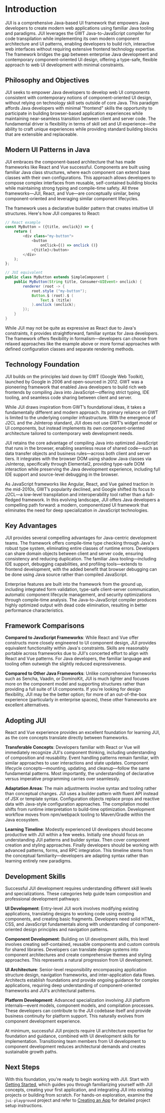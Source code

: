 # Introduction

JUI is a comprehensive Java-based UI framework that empowers Java developers to create modern web applications using familiar Java tooling and paradigms. JUI leverages the GWT Java-to-JavaScript compiler for code transpilation while implementing its own modern component architecture and UI patterns, enabling developers to build rich, interactive web interfaces without requiring extensive frontend technology expertise. The framework bridges the gap between enterprise Java development and contemporary component-oriented UI design, offering a type-safe, flexible approach to web UI development with minimal constraints.

## Philosophy and Objectives

JUI seeks to empower Java developers to develop web UI components consistent with contemporary notions of component-oriented UI design, without relying on technology skill sets outside of core Java. This paradigm affords Java developers with minimal "frontend" skills the opportunity to participate in building browser-based application experiences while maintaining near-seamless transition between client and server code. The fundamental driver is flexibility in terms of skill set and UI experience—the ability to craft unique experiences while providing standard building blocks that are extensible and replaceable.

## Modern UI Patterns in Java

JUI embraces the component-based architecture that has made frameworks like React and Vue successful. Components are built using familiar Java class structures, where each component can extend base classes with their own configurations. This approach allows developers to compose complex interfaces from reusable, self-contained building blocks while maintaining strong typing and compile-time safety. All three frameworks—JUI, React, and Vue—are conceptually similar, being component-oriented and leveraging similar component lifecycles.

The framework uses a declarative builder pattern that creates intuitive UI structures. Here's how JUI compares to React:

```javascript
// React example
const MyButton = ({title, onclick}) => {
    return (
        <div class="my-button">
            <button
                onClick={() => onclick ()}
            >{title}</button>
        </div>
    );
};
```

```java
// JUI equivalent
public class MyButton extends SimpleComponent {
    public MyButton(String title, Consumer<UIEvent> onclick) {
        renderer (root -> {
            root.style ("my-button");
            Button.$ (root).$ (
                Text.$ (title)
            ).onclick (onclick);
        });
    }
}
```

While JUI may not be quite as expressive as React due to Java's constraints, it provides straightforward, familiar syntax for Java developers. The framework offers flexibility in formalism—developers can choose from relaxed approaches like the example above or more formal approaches with defined configuration classes and separate rendering methods.

## Technology Foundation

JUI builds on the principles laid down by GWT (Google Web Toolkit), launched by Google in 2006 and open-sourced in 2012. GWT was a pioneering framework that enabled Java developers to build rich web frontends by compiling Java into JavaScript—offering strict typing, IDE tooling, and seamless code sharing between client and server.

While JUI draws inspiration from GWT’s foundational ideas, it takes a fundamentally different and modern approach. Its primary reliance on GWT is limited to the underlying compiler infrastructure. With the emergence of J2CL and the JsInterop standard, JUI does not use GWT’s widget model or UI components, but instead implements its own component-oriented architecture tailored to contemporary web development needs.

JUI retains the core advantage of compiling Java into optimized JavaScript that runs in the browser, enabling seamless reuse of shared code—such as data transfer objects and business rules—across both client and server tiers. It integrates with the browser DOM using shadow Java classes via JsInterop, specifically through Elemental2, providing type-safe DOM interaction while preserving the Java development experience, including full IDE support and source-level debugging in the browser.

As JavaScript frameworks like Angular, React, and Vue gained traction in the mid-2010s, GWT’s popularity declined, and Google shifted its focus to J2CL—a low-level transpilation and interoperability tool rather than a full-fledged framework. In this evolving landscape, JUI offers Java developers a compelling path forward: a modern, componentized UI framework that eliminates the need for deep specialization in JavaScript technologies.

## Key Advantages

JUI provides several compelling advantages for Java-centric development teams. The framework offers compile-time type checking through Java's robust type system, eliminating entire classes of runtime errors. Developers can share domain objects between client and server code, ensuring consistency and reducing duplication. The familiar Java tooling—including IDE support, debugging capabilities, and profiling tools—extends to frontend development, with the added benefit that browser debugging can be done using Java source rather than compiled JavaScript.

Enterprise features are built into the framework from the ground up, including integrated form validation, type-safe client-server communication, automatic component lifecycle management, and security optimizations through compile-time analysis. The Java-to-JavaScript compiler produces highly optimized output with dead code elimination, resulting in better performance characteristics.

## Framework Comparisons

**Compared to JavaScript Frameworks**: While React and Vue offer constructs more closely engineered to UI component design, JUI provides equivalent functionality within Java's constraints. Skills are reasonably portable across frameworks due to JUI's concerted effort to align with React and Vue patterns. For Java developers, the familiar language and tooling often outweigh the slightly reduced expressiveness.

**Compared to Other Java Frameworks**: Unlike comprehensive frameworks such as Sencha, Vaadin, or DominoKit, JUI is much lighter and focuses more on the component model and supporting structures rather than providing a full suite of UI components. If you're looking for design flexibility, JUI may be the better option; for more of an out-of-the-box experience (particularly in enterprise spaces), these other frameworks are excellent alternatives.

## Adopting JUI

React and Vue experience provides an excellent foundation for learning JUI, as the core concepts translate directly between frameworks.

**Transferable Concepts**: Developers familiar with React or Vue will immediately recognize JUI's component thinking, including understanding of composition and reusability. Event handling patterns remain familiar, with similar approaches to user interactions and state updates. Component lifecycle concepts—mounting, updating, and cleanup—follow the same fundamental patterns. Most importantly, the understanding of declarative versus imperative programming carries over seamlessly.

**Adaptation Areas**: The main adjustments involve syntax and tooling rather than conceptual changes. JUI uses a builder pattern with fluent API instead of JSX or template syntax. Configuration objects replace props and reactive data with Java-style configuration approaches. The compilation model shifts from runtime interpretation to build-time optimization. Development workflow moves from npm/webpack tooling to Maven/Gradle within the Java ecosystem.

**Learning Timeline**: Modestly experienced UI developers should become productive with JUI within a few weeks. Initially one should focus on understanding JUI patterns and builder syntax. Then cover component creation and styling approaches. Finally developers should be working with advanced patterns, forms, and RPC integration. This timeline stems from the conceptual familiarity—developers are adapting syntax rather than learning entirely new paradigms.

## Development Skills

Successful JUI development requires understanding different skill levels and specializations. These categories help guide team composition and professional development pathways:

**UI Development**: Entry-level JUI work involves modifying existing applications, translating designs to working code using existing components, and creating basic fragments. Developers need solid HTML, CSS, and JavaScript fundamentals along with understanding of component-oriented design principles and navigation patterns.

**Component Development**: Building on UI development skills, this level involves creating self-contained, reusable components and custom controls for shared libraries. Developers can translate design systems into component architectures and create comprehensive themes and styling approaches. This represents a natural progression from UI development.

**UI Architecture**: Senior-level responsibility encompassing application structure design, navigation frameworks, and inter-application data flows. Architects establish foundations and provide ongoing guidance for complex applications, requiring deep understanding of component-oriented frameworks and JUI's architectural patterns.

**Platform Development**: Advanced specialization involving JUI platform internals—event models, component models, and compilation processes. These developers can contribute to the JUI codebase itself and provide business continuity for platform support. This naturally evolves from component development experience.

At minimum, successful JUI projects require UI architecture expertise for foundation and guidance, combined with UI development skills for implementation. Transitioning team members from UI development to component development reduces architectural demands and creates sustainable growth paths.

## Next Steps

With this foundation, you're ready to begin working with JUI. Start with [Getting Started](intro_gettingstarted.md), which guides you through familiarizing yourself with JUI concepts, creating your first application, and integrating JUI into existing projects or building from scratch. For hands-on exploration, examine the `jui-playground` project and refer to [Creating an App](ess_create.md) for detailed project setup instructions.